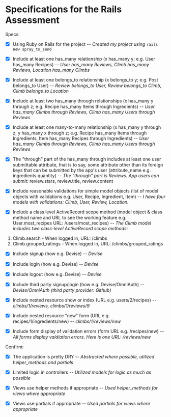 # Specifications for the Rails Assessment

Specs:
- [x] Using Ruby on Rails for the project -- *Created my project using* ```rails new spray_to_send```

- [x] Include at least one has_many relationship (x has_many y; e.g. User has_many Recipes) -- *User has_many Reviews, Climb has_many Reviews, Location has_many Climbs*

- [x] Include at least one belongs_to relationship (x belongs_to y; e.g. Post belongs_to User) -- *Review belongs_to User, Review belongs_to Climb, Climb belongs_to Location*

- [x] Include at least two has_many through relationships (x has_many y through z; e.g. Recipe has_many Items through Ingredients) -- *User has_many Climbs through Reviews, Climb has_many Users through Reviews*

- [x] Include at least one many-to-many relationship (x has_many y through z, y has_many x through z; e.g. Recipe has_many Items through Ingredients, Item has_many Recipes through Ingredients) -- *User has_many Climbs through Reviews, Climb has_many Users through Reviews*

- [x] The "through" part of the has_many through includes at least one user submittable attribute, that is to say, some attribute other than its foreign keys that can be submitted by the app's user (attribute_name e.g. ingredients.quantity) -- *The "through" part is Reviews. App users can submit:* review.stars, review.title, review.content

- [x] Include reasonable validations for simple model objects (list of model objects with validations e.g. User, Recipe, Ingredient, Item) -- *I have four models with validations: Climb, User, Review, Location.*

- [x] Include a class level ActiveRecord scope method (model object & class method name and URL to see the working feature e.g. User.most_recipes URL: /users/most_recipes) -- *The Climb model includes two class-level ActiveRecord scope methods:*
1. Climb.search - When logged in, URL: /climbs
2. Climb.grouped_ratings - When logged in, URL: /climbs/grouped_ratings

- [x] Include signup (how e.g. Devise) -- *Devise*

- [x] Include login (how e.g. Devise) -- *Devise*

- [x] Include logout (how e.g. Devise) -- *Devise*

- [x] Include third party signup/login (how e.g. Devise/OmniAuth) -- *Devise/OmniAuth (third party provider: Github)*

- [x] Include nested resource show or index (URL e.g. users/2/recipes) -- *climbs/1/reviews, climbs/1/reviews/9*

- [x] Include nested resource "new" form (URL e.g. recipes/1/ingredients/new) -- *climbs/1/reviews/new*

- [x] Include form display of validation errors (form URL e.g. /recipes/new) -- *All forms display valdiation errors. Here is one URL: /reviews/new*

Confirm:
- [x] The application is pretty DRY -- *Abstracted where possible, utilized helper_methods and partials*

- [x] Limited logic in controllers -- *Utilized models for logic as much as possible*

- [x] Views use helper methods if appropriate -- *Used helper_methods for views where appropriate*

- [x] Views use partials if appropriate -- *Used partials for views where appropriate*
